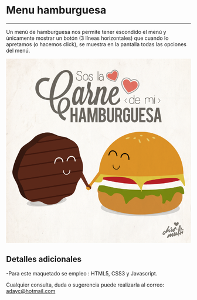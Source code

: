 # Menu hamburguesa
_____________


Un menú de hamburguesa nos permite tener escondido el menú y únicamente mostrar un botón (3 líneas horizontales) que cuando lo apretamos (o hacemos click), se muestra en la pantalla todas las opciones del menú.

![Menu-hamburguesa](assets/imgs/hamburguesa.jpg)

## Detalles adicionales
-Para este maquetado se empleo : HTML5, CSS3 y Javascript.

  
  Cualquier consulta, duda o sugerencia puede realizarla al correo: adayc@hotmail.com
